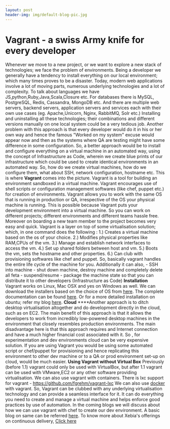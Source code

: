 ```yaml
---
layout: post
header-img: img/default-blog-pic.jpg
---
```


# Vagrant - a swiss Army knife for every developer

Whenever we move to a new project, or we want to explore a new stack of technologies; we face the problem of environments. Being a developer we generally have a tendency to install everything on our local environment; which many times proves to be a disaster. Today, modern web applications involve a lot of moving parts, numerous underlying technologies and a lot of complexity. To talk about languages we have JS,python,Ruby,Java,Scala,Closure etc. For databases there is MySQL, PostgreSQL, Redis, Cassandra, MongoDB etc. And there are multiple web servers, backend servers, application servers and services each with their own use cases (eg. Apache,Unicorn, Nginx, RabbitMQ, Solr etc.) Installing and uninstalling all these technologies; their combinations and different versions manually on one local system could be a very tedious job. Another problem with this approach is that every developer would do it in his or her own way and hence the famous "Worked on my system" excuse would appear now and then as the systems where QA are testing might have some difference in some configuration. So, a better approach would be to install and configure everything on a virtual machine in an automated way, using the concept of Infrastructure as Code, wherein we create blue prints of our infrastructure which could be used to create identical environments in an automated way. So, how do we create virtual machines, how do we configure them, what about SSH, network configuration, hostname etc. This is where **Vagrant** comes into the picture. Vagrant is a tool for building an environment sandboxed in a virtual machine. Vagrant encourages use of shell scripts or configuration management softwares (like chef, puppet etc.) for creation of environments. Vagrant allows you to work with the same OS that is running in production or QA, irrespective of the OS your physical machine is running. This is possible because Vagrant puts your development environment into a virtual machine. So you can work on different projects; different environments and different teams hassle free. Moreover on boarding a new team member to the project becomes very easy and quick. Vagrant is a layer on top of some virtualisation solution; which, in one command does the following : 1.) Creates a virtual machine based on the os of your choice. 2.) Modifies physical properties like RAM,CPUs of the vm. 3.) Manage and establish network interfaces to access the vm. 4.) Set up shared folders between host and vm. 5.) Boots the vm, sets the hostname and other properties. 6.) Can club with provisioning softwares like chef and puppet. So, basically vagrant handles the entire life cycle of the machine for you. Additionally it can also, \- SSH into machine \- shut down machine, destroy machine and completely delete all feta \- suspend/resume \- package the machine state so that you can distribute it to other developers (Infrastructure as Code) **Installation** Vagrant works on Linux, Mac OSX and yes on Windows as well. We can download the installers based on the choice of OS from [here](http://downloads.vagrantup.com). The complete documentation can be found [here](http://docs.vagrantup.com/v2/). Or for a more detailed installation on ubuntu; refer my blog [here](http://anirudhbhatnagar.com/2013/09/11/create-an-ubuntu-vm-using-vagrant-and-virtual-box/). **Cloud** ****Another approach is to ditch desktop virtualisation altogether and do development directly in the cloud, such as on EC2. The main benefit of this approach is that it allows the developers to work from incredibly low-powered desktop machines in the environment that closely resembles production environments. The main disadvantage here is that this approach requires and Internet connection and have a much higher financial cost associated with it. So , for experimentation and dev environments cloud can be very expensive solution. If you are using Vagrant you would be using some automated script or chef/puppet for provisioning and hence replicating this environment to other dev machine or to a QA or prod environment set-up on cloud, would be much easier. **Using Vagrant without Virtual Box** Previously (before 1.1) vagrant could only be used with VirtualBox, but after 1.1 vagrant can be used with VMware,EC2 or any other software providing virtualisation. We can also use vagrant with containers. There is lxc support for vagrant - https://github.com/fgrehm/vagrant-lxc We can also use [docker](http://www.docker.io) with vagrant. So, Vagrant can be clubbed with any underlying virtualisation technology and can provide a seamless interface for it. It can do everything you need to create and manage a virtual machine and helps enforce good practices by use of automation. In the coming blogs we will discuss about how we can use vagrant with chef to create our dev environment. A basic blog on same can be referred [here](http://anirudhbhatnagar.com/2013/09/25/chef-solo-with-vagrant/). To know more about Xebia's offerings on continuous delivery, [Click here](http://www.xebia.in/continuous-delivery.html)